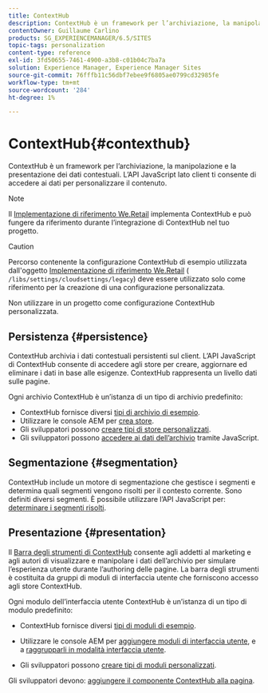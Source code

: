 ```yaml
---
title: ContextHub
description: ContextHub è un framework per l’archiviazione, la manipolazione e la presentazione dei dati contestuali
contentOwner: Guillaume Carlino
products: SG_EXPERIENCEMANAGER/6.5/SITES
topic-tags: personalization
content-type: reference
exl-id: 3fd50655-7461-4900-a3b8-c01b04c7ba7a
solution: Experience Manager, Experience Manager Sites
source-git-commit: 76fffb11c56dbf7ebee9f6805ae0799cd32985fe
workflow-type: tm+mt
source-wordcount: '284'
ht-degree: 1%

---
```


# ContextHub{#contexthub}

ContextHub è un framework per l’archiviazione, la manipolazione e la presentazione dei dati contestuali. L’API JavaScript lato client ti consente di accedere ai dati per personalizzare il contenuto.

>[!NOTE]
>
>Il [Implementazione di riferimento We.Retail](/help/sites-developing/we-retail.md) implementa ContextHub e può fungere da riferimento durante l’integrazione di ContextHub nel tuo progetto.

>[!CAUTION]
>
>Percorso contenente la configurazione ContextHub di esempio utilizzata dall&#39;oggetto [Implementazione di riferimento We.Retail](/help/sites-developing/we-retail.md) ( `/libs/settings/cloudsettings/legacy`) deve essere utilizzato solo come riferimento per la creazione di una configurazione personalizzata.
>
>Non utilizzare in un progetto come configurazione ContextHub personalizzata.

## Persistenza {#persistence}

ContextHub archivia i dati contestuali persistenti sul client. L’API JavaScript di ContextHub consente di accedere agli store per creare, aggiornare ed eliminare i dati in base alle esigenze. ContextHub rappresenta un livello dati sulle pagine.

Ogni archivio ContextHub è un’istanza di un tipo di archivio predefinito:

* ContextHub fornisce diversi [tipi di archivio di esempio](/help/sites-developing/ch-samplestores.md).
* Utilizzare le console AEM per [crea store](ch-configuring.md#creating-a-contexthub-store).
* Gli sviluppatori possono [creare tipi di store personalizzati](/help/sites-developing/ch-extend.md#creating-custom-store-candidates).
* Gli sviluppatori possono [accedere ai dati dell’archivio](/help/sites-developing/ch-adding.md#interacting-with-contexthub-stores) tramite JavaScript.

## Segmentazione {#segmentation}

ContextHub include un motore di segmentazione che gestisce i segmenti e determina quali segmenti vengono risolti per il contesto corrente. Sono definiti diversi segmenti. È possibile utilizzare l’API JavaScript per: [determinare i segmenti risolti](/help/sites-developing/ch-adding.md#determining-resolved-contexthub-segments).

## Presentazione {#presentation}

Il [Barra degli strumenti di ContextHub](/help/sites-authoring/ch-previewing.md) consente agli addetti al marketing e agli autori di visualizzare e manipolare i dati dell’archivio per simulare l’esperienza utente durante l’authoring delle pagine. La barra degli strumenti è costituita da gruppi di moduli di interfaccia utente che forniscono accesso agli store ContextHub.

Ogni modulo dell’interfaccia utente ContextHub è un’istanza di un tipo di modulo predefinito:

* ContextHub fornisce diversi [tipi di moduli di esempio](/help/sites-developing/ch-samplemodules.md).
* Utilizzare le console AEM per [aggiungere moduli di interfaccia utente](ch-configuring.md#adding-a-ui-module), e a [raggrupparli in modalità interfaccia utente](ch-configuring.md#adding-a-ui-mode).

* Gli sviluppatori possono [creare tipi di moduli personalizzati](/help/sites-developing/ch-extend.md#creating-contexthub-ui-module-types).

Gli sviluppatori devono: [aggiungere il componente ContextHub alla pagina](/help/sites-developing/ch-adding.md).
